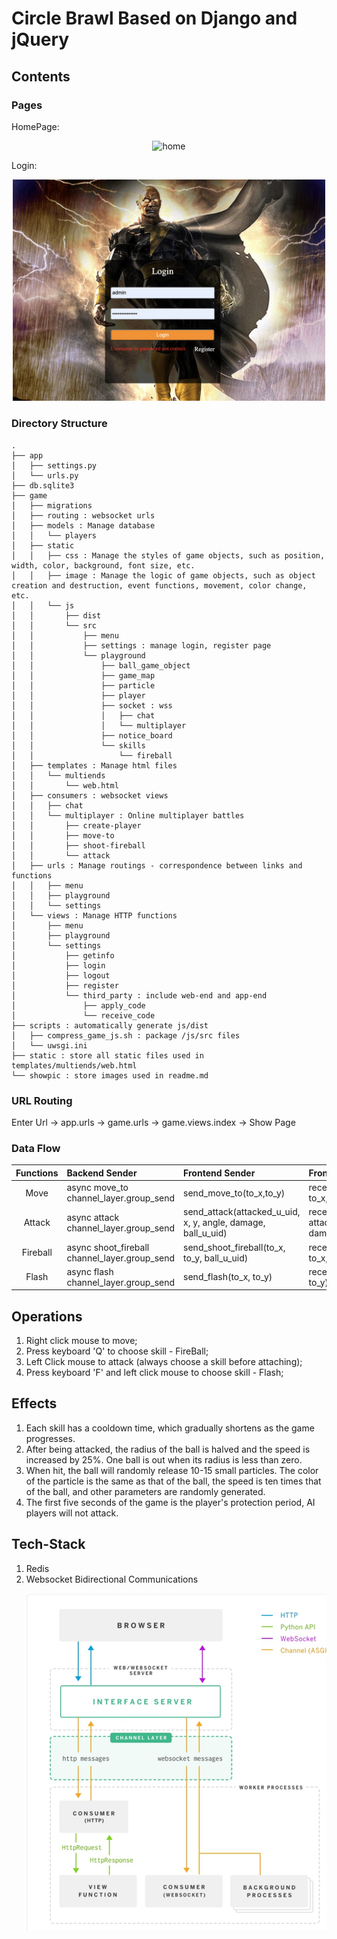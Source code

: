 # Circle Brawl Based on Django and jQuery

## Contents

### Pages

HomePage:

<p align="center"><img src="showpic/img/game.png" alt="home" width="500" /></p>
Login:
<p align="center"><img src="showpic/img/login_page.png" alt="login" width="500" /></p>

### Directory Structure

```
.
├── app
│   ├── settings.py
│   └── urls.py
├── db.sqlite3
├── game
│   ├── migrations
│   ├── routing : websocket urls
│   ├── models : Manage database
│   │   └── players
│   ├── static
│   │   ├── css : Manage the styles of game objects, such as position, width, color, background, font size, etc.
│   │   ├── image : Manage the logic of game objects, such as object creation and destruction, event functions, movement, color change, etc.
│   │   └── js
│   │       ├── dist
│   │       └── src
│   │           ├── menu
│   │           ├── settings : manage login, register page
│   │           └── playground
│   │               ├── ball_game_object
│   │               ├── game_map
│   │               ├── particle
│   │               ├── player
│   │               ├── socket : wss
│   │               │   ├── chat
│   │               │   └── multiplayer
│   │               ├── notice_board
│   │               └── skills
│   │                   └── fireball
│   ├── templates : Manage html files
│   │   └── multiends
│   │       └── web.html
│   ├── consumers : websocket views
│   │   ├── chat
│   │   └── multiplayer : Online multiplayer battles
│   │       ├── create-player
│   │       ├── move-to
│   │       ├── shoot-fireball
│   │       └── attack
│   ├── urls : Manage routings - correspondence between links and functions
│   │   ├── menu
│   │   ├── playground
│   │   └── settings
│   └── views : Manage HTTP functions
│       ├── menu
│       ├── playground
│       └── settings
│           ├── getinfo
│           ├── login
│           ├── logout
│           ├── register
│           └── third_party : include web-end and app-end
│               ├── apply_code
│               └── receive_code
├── scripts : automatically generate js/dist
│   ├── compress_game_js.sh : package /js/src files
│   └── uwsgi.ini
├── static : store all static files used in templates/multiends/web.html
└── showpic : store images used in readme.md
```

### URL Routing

Enter Url -> app.urls -> game.urls -> game.views.index -> Show Page

### Data Flow

| Functions | Backend Sender                                     | Frontend Sender                                              | Frontend Receiver                                                      |
| :-------: | :------------------------------------------------- | :----------------------------------------------------------- | :--------------------------------------------------------------------- |
|   Move    | async move_to <br> channel_layer.group_send        | send_move_to(to_x,to_y)                                      | receive_move_to(u_uid, to_x, to_y)                                     |
|  Attack   | async attack <br> channel_layer.group_send         | send_attack(attacked_u_uid, x, y, angle, damage, ball_u_uid) | receive_attack(u_uid, attacked_u_uid, x, y, angle, damage, ball_u_uid) |
| Fireball  | async shoot_fireball <br> channel_layer.group_send | send_shoot_fireball(to_x, to_y, ball_u_uid)                  | receive_shoot_fireball(u_uid, to_x, to_y, ball_u_uid)                  |
|   Flash   | async flash <br> channel_layer.group_send          | send_flash(to_x, to_y)                                       | receive_blink(u_uid, to_x, to_y)                                       |

## Operations

1. Right click mouse to move;
2. Press keyboard 'Q' to choose skill - FireBall;
3. Left Click mouse to attack (always choose a skill before attaching);
4. Press keyboard 'F' and left click mouse to choose skill - Flash;

## Effects

1. Each skill has a cooldown time, which gradually shortens as the game progresses.
2. After being attacked, the radius of the ball is halved and the speed is increased by 25%. One ball is out when its radius is less than zero.
3. When hit, the ball will randomly release 10-15 small particles. The color of the particle is the same as that of the ball, the speed is ten times that of the ball, and other parameters are randomly generated.
4. The first five seconds of the game is the player's protection period, AI players will not attack.

## Tech-Stack

1. Redis
2. Websocket Bidirectional Communications
    <p align="center"><img src="showpic/img/websocket.png" alt="wss" width="500" /></p>